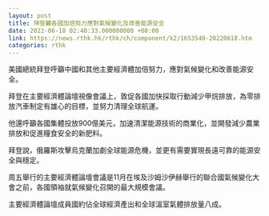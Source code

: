 ```yaml
---
layout: post
title: 拜登籲各國加倍努力應對氣候變化及改善能源安全
date: 2022-06-18 02:40:33.000000000 +08:00
link: https://news.rthk.hk/rthk/ch/component/k2/1653540-20220618.htm
categories: rthk
---
```


美國總統拜登呼籲中國和其他主要經濟體加倍努力，應對氣候變化和改善能源安全。

拜登在主要經濟體論壇視像會議上，敦促各國加快採取行動減少甲烷排放，為零排放汽車制定有雄心的目標，並努力清理全球航運。

他還呼籲各國集體投放900億美元，加速清潔能源技術的商業化，並開發減少農業排放和促進糧食安全的新肥料。

拜登說，俄羅斯攻擊烏克蘭加劇全球能源危機，並更有需要實現長遠可靠的能源安全與穩定。

周五舉行的主要經濟體論壇會議是11月在埃及沙姆沙伊赫舉行的聯合國氣候變化大會之前，各國領袖就氣候變化召開的最大規模會議。

主要經濟體論壇成員國約佔全球經濟產出和全球溫室氣體排放量八成。
